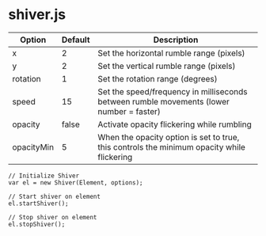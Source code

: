 # shiver.js

| Option     | Default | Description                                                                                |
|------------|---------|--------------------------------------------------------------------------------------------|
| x          | 2       | Set the horizontal rumble range (pixels)                                                   |
| y          | 2       | Set the vertical rumble range (pixels)                                                     |
| rotation   | 1       | Set the rotation range (degrees)                                                           |
| speed      | 15      | Set the speed/frequency in milliseconds between rumble movements (lower number = faster)   |
| opacity    | false   | Activate opacity flickering while rumbling                                                 |
| opacityMin | 5       | When the opacity option is set to true, this controls the minimum opacity while flickering |

```
// Initialize Shiver
var el = new Shiver(Element, options);

// Start shiver on element
el.startShiver();

// Stop shiver on element
el.stopShiver();
```